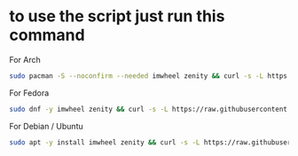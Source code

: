 # to use the script just run this command

For Arch

```sh
sudo pacman -S --noconfirm --needed imwheel zenity && curl -s -L https://raw.githubusercontent.com/floork/mouse-speed/main/speed.sh | bash
```

For Fedora

```sh
sudo dnf -y imwheel zenity && curl -s -L https://raw.githubusercontent.com/floork/mouse-speed/main/speed.sh | bash
```

For Debian / Ubuntu

```sh
sudo apt -y install imwheel zenity && curl -s -L https://raw.githubusercontent.com/floork/mouse-speed/main/speed.sh | bash
```
